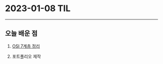 # 2023-01-08 TIL

---

## 오늘 배운 점

1. [OSI 7계층 정리](https://github.com/ChangSuLee00/CS-study/blob/main/network/OSI7_Layer.md)

2. 포트폴리오 제작